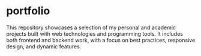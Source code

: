 # portfolio
This repository showcases a selection of my personal and academic projects built with web technologies and programming tools. It includes both frontend and backend work, with a focus on best practices, responsive design, and dynamic features.
